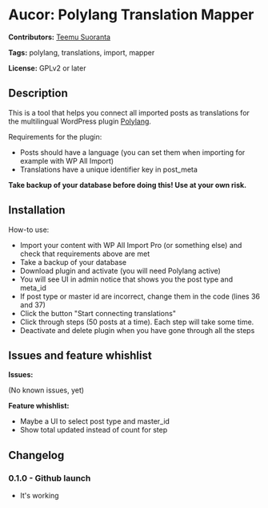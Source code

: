 # Aucor: Polylang Translation Mapper

**Contributors:** [Teemu Suoranta](https://github.com/TeemuSuoranta)

**Tags:** polylang, translations, import, mapper

**License:** GPLv2 or later

## Description

This is a tool that helps you connect all imported posts as translations for the multilingual WordPress plugin [Polylang](https://wordpress.org/plugins/polylang/).


Requirements for the plugin:

 * Posts should have a language (you can set them when importing for example with WP All Import)
 * Translations have a unique identifier key in post_meta


**Take backup of your database before doing this! Use at your own risk.**


## Installation

How-to use:

 * Import your content with WP All Import Pro (or something else) and check that requirements above are met
 * Take a backup of your database
 * Download plugin and activate (you will need Polylang active)
 * You will see UI in admin notice that shows you the post type and meta_id
 * If post type or master id are incorrect, change them in the code (lines 36 and 37)
 * Click the button "Start connecting translations"
 * Click through steps (50 posts at a time). Each step will take some time.
 * Deactivate and delete plugin when you have gone through all the steps


## Issues and feature whishlist

**Issues:**

(No known issues, yet)

 **Feature whishlist:**

 * Maybe a UI to select post type and master_id
 * Show total updated instead of count for step


## Changelog

### 0.1.0 - Github launch
 * It's working